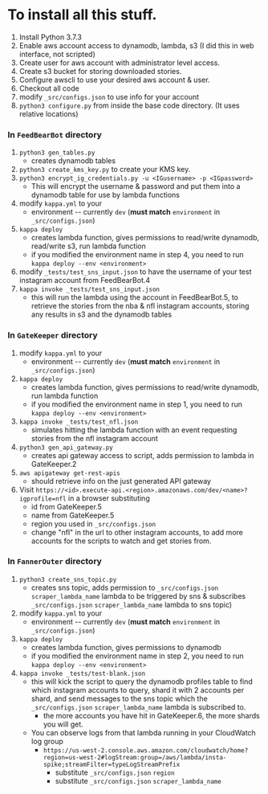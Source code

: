 # To install all this stuff.

1. Install Python 3.7.3
2. Enable aws account access to dynamodb, lambda, s3 (I did this in web interface, not scripted)
3. Create user for aws account with administrator level access.
4. Create s3 bucket for storing downloaded stories.
5. Configure awscli to use your desired aws account & user.
6. Checkout all code
7. modify `_src/configs.json` to use info for your account
8. `python3 configure.py` from inside the base code directory. (It uses relative locations)

### In `FeedBearBot` directory
1. `python3 gen_tables.py` 
   - creates dynamodb tables
2. `python3 create_kms_key.py` to create your KMS key.
3. `python3 encrypt_ig_credentials.py -u <IGusername> -p <IGpassword>`
   - This will encrypt the username & password and put them into a dynamodb table for use by lambda functions
4. modify `kappa.yml` to your 
   - environment -- currently `dev` (**must match** `environment` in `_src/configs.json`)
5. `kappa deploy` 
   - creates lambda function, gives permissions to read/write dynamodb, read/write s3, run lambda function
   - if you modified the environment name in step 4, you need to run `kappa deploy --env <environment>`
6. modify `_tests/test_sns_input.json` to have the username of your test instagram account from FeedBearBot.4
7. `kappa invoke _tests/test_sns_input.json` 
   - this will run the lambda using the account in FeedBearBot.5, to retrieve the stories from 
   the nba & nfl instagram accounts, storing any results in s3 and the dynamodb tables

### In `GateKeeper` directory
1. modify `kappa.yml` to your 
   - environment -- currently `dev` (**must match** `environment` in `_src/configs.json`)
2. `kappa deploy` 
   - creates lambda function, gives permissions to read/write dynamodb, run lambda function
   - if you modified the environment name in step 1, you need to run `kappa deploy --env <environment>`
3. `kappa invoke _tests/test_nfl.json` 
   - simulates hitting the lambda function with an event requesting stories from the nfl instagram account
4. `python3 gen_api_gateway.py` 
   - creates api gateway access to script, adds permission to lambda in GateKeeper.2
5. `aws apigateway get-rest-apis` 
   - should retrieve info on the just generated API gateway
6. Visit `https://<id>.execute-api.<region>.amazonaws.com/dev/<name>?igprofile=nfl` in a browser substituting 
   - id from GateKeeper.5
   - name from GateKeeper.5
   - region you used in `_src/configs.json`
   - change "nfl" in the url to other instagram accounts, to add more accounts for the scripts to watch and get 
   stories from.

### In `FannerOuter` directory
1. `python3 create_sns_topic.py` 
   - creates sns topic, adds permission to `_src/configs.json` `scraper_lambda_name` lambda to be triggered by sns & 
   subscribes `_src/configs.json` `scraper_lambda_name` lambda to sns topic)
2. modify `kappa.yml` to your
   - environment -- currently `dev` (**must match** `environment` in `_src/configs.json`)
3. `kappa deploy`
   - creates lambda function, gives permissions to dynamodb
   - if you modified the environment name in step 2, you need to run `kappa deploy --env <environment>`
4. `kappa invoke _tests/test-blank.json`
   - this will kick the script to query the dynamodb profiles table to find which instagram accounts to query, 
   shard it with 2 accounts per shard, and send messages to the sns topic which the `_src/configs.json` 
   `scraper_lambda_name` lambda is subscribed to. 
     - the more accounts you have hit in GateKeeper.6, the more shards you will get.
   - You can observe logs from that lambda running in your CloudWatch log group
     - `https://us-west-2.console.aws.amazon.com/cloudwatch/home?region=us-west-2#logStream:group=/aws/lambda/insta-spike;streamFilter=typeLogStreamPrefix`
       - substitute `_src/configs.json` `region`
       - substitute `_src/configs.json` `scraper_lambda_name`

